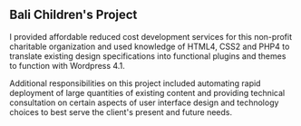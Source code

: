 ## Bali Children's Project

I provided affordable reduced cost development services for this non-profit charitable organization and used knowledge of HTML4, CSS2 and PHP4 to translate existing design specifications into functional plugins and themes to function with Wordpress 4.1.

Additional responsibilities on this project included automating rapid deployment of large quantities of existing content and providing technical consultation on certain aspects of user interface design and technology choices to best serve the client's present and future needs.
